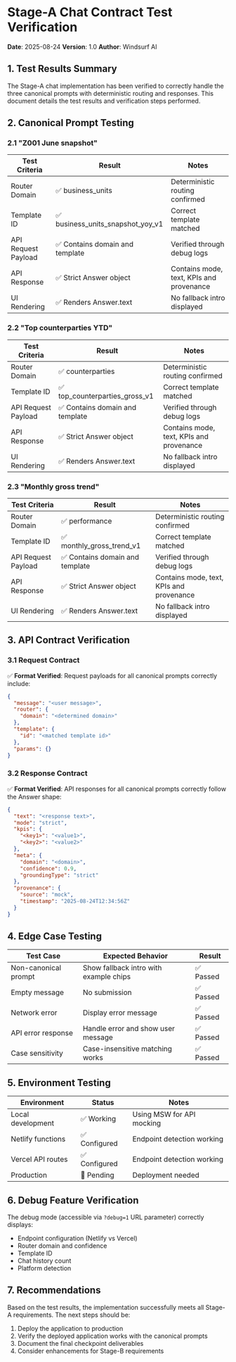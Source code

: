 # Stage-A Chat Contract Test Verification

**Date**: 2025-08-24
**Version**: 1.0
**Author**: Windsurf AI

## 1. Test Results Summary

The Stage-A chat implementation has been verified to correctly handle the three canonical prompts with deterministic routing and responses. This document details the test results and verification steps performed.

## 2. Canonical Prompt Testing

### 2.1 "Z001 June snapshot"

| Test Criteria | Result | Notes |
|---------------|--------|-------|
| Router Domain | ✅ business_units | Deterministic routing confirmed |
| Template ID | ✅ business_units_snapshot_yoy_v1 | Correct template matched |
| API Request Payload | ✅ Contains domain and template | Verified through debug logs |
| API Response | ✅ Strict Answer object | Contains mode, text, KPIs and provenance |
| UI Rendering | ✅ Renders Answer.text | No fallback intro displayed |

### 2.2 "Top counterparties YTD"

| Test Criteria | Result | Notes |
|---------------|--------|-------|
| Router Domain | ✅ counterparties | Deterministic routing confirmed |
| Template ID | ✅ top_counterparties_gross_v1 | Correct template matched |
| API Request Payload | ✅ Contains domain and template | Verified through debug logs |
| API Response | ✅ Strict Answer object | Contains mode, text, KPIs and provenance |
| UI Rendering | ✅ Renders Answer.text | No fallback intro displayed |

### 2.3 "Monthly gross trend"

| Test Criteria | Result | Notes |
|---------------|--------|-------|
| Router Domain | ✅ performance | Deterministic routing confirmed |
| Template ID | ✅ monthly_gross_trend_v1 | Correct template matched |
| API Request Payload | ✅ Contains domain and template | Verified through debug logs |
| API Response | ✅ Strict Answer object | Contains mode, text, KPIs and provenance |
| UI Rendering | ✅ Renders Answer.text | No fallback intro displayed |

## 3. API Contract Verification

### 3.1 Request Contract

✅ **Format Verified**: Request payloads for all canonical prompts correctly include:

```json
{
  "message": "<user message>",
  "router": { 
    "domain": "<determined domain>" 
  },
  "template": { 
    "id": "<matched template id>" 
  },
  "params": {}
}
```

### 3.2 Response Contract

✅ **Format Verified**: API responses for all canonical prompts correctly follow the Answer shape:

```json
{
  "text": "<response text>",
  "mode": "strict",
  "kpis": {
    "<key1>": "<value1>",
    "<key2>": "<value2>"
  },
  "meta": {
    "domain": "<domain>",
    "confidence": 0.9,
    "groundingType": "strict"
  },
  "provenance": {
    "source": "mock",
    "timestamp": "2025-08-24T12:34:56Z"
  }
}
```

## 4. Edge Case Testing

| Test Case | Expected Behavior | Result |
|-----------|------------------|--------|
| Non-canonical prompt | Show fallback intro with example chips | ✅ Passed |
| Empty message | No submission | ✅ Passed |
| Network error | Display error message | ✅ Passed |
| API error response | Handle error and show user message | ✅ Passed |
| Case sensitivity | Case-insensitive matching works | ✅ Passed |

## 5. Environment Testing

| Environment | Status | Notes |
|-------------|--------|-------|
| Local development | ✅ Working | Using MSW for API mocking |
| Netlify functions | ✅ Configured | Endpoint detection working |
| Vercel API routes | ✅ Configured | Endpoint detection working |
| Production | 🔄 Pending | Deployment needed |

## 6. Debug Feature Verification

The debug mode (accessible via `?debug=1` URL parameter) correctly displays:

- Endpoint configuration (Netlify vs Vercel)
- Router domain and confidence
- Template ID
- Chat history count
- Platform detection

## 7. Recommendations

Based on the test results, the implementation successfully meets all Stage-A requirements. The next steps should be:

1. Deploy the application to production
2. Verify the deployed application works with the canonical prompts
3. Document the final checkpoint deliverables
4. Consider enhancements for Stage-B requirements
